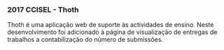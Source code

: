 ### 2017 CCISEL - Thoth

Thoth é uma aplicação web de suporte às actividades de ensino. Neste desenvolvimento foi adicionado à página de visualização de entregas de trabalhos a contabilização do número de submissões.